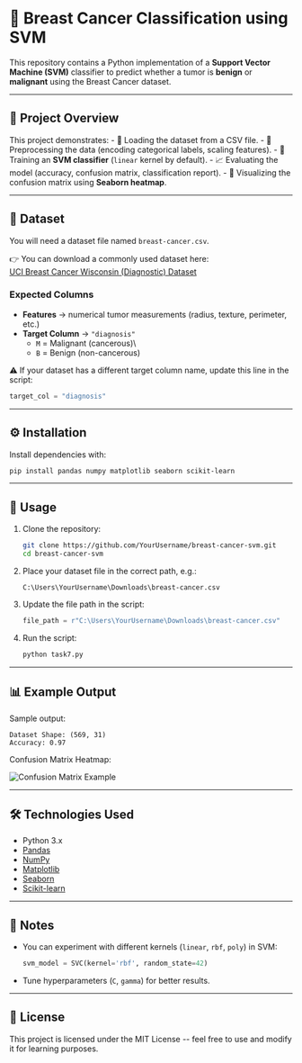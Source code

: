# 🧬 Breast Cancer Classification using SVM

This repository contains a Python implementation of a **Support Vector
Machine (SVM)** classifier to predict whether a tumor is **benign** or
**malignant** using the Breast Cancer dataset.

------------------------------------------------------------------------

## 📌 Project Overview

This project demonstrates: - 📂 Loading the dataset from a CSV file. -
🧹 Preprocessing the data (encoding categorical labels, scaling
features). - 🤖 Training an **SVM classifier** (`linear` kernel by
default). - 📈 Evaluating the model (accuracy, confusion matrix,
classification report). - 🎨 Visualizing the confusion matrix using
**Seaborn heatmap**.

------------------------------------------------------------------------

## 📂 Dataset

You will need a dataset file named `breast-cancer.csv`.

👉 You can download a commonly used dataset here:\
[UCI Breast Cancer Wisconsin (Diagnostic)
Dataset](https://archive.ics.uci.edu/ml/datasets/Breast+Cancer+Wisconsin+(Diagnostic))

### Expected Columns

-   **Features** → numerical tumor measurements (radius, texture,
    perimeter, etc.)
-   **Target Column** → `"diagnosis"`
    -   `M` = Malignant (cancerous)\
    -   `B` = Benign (non-cancerous)

⚠️ If your dataset has a different target column name, update this line
in the script:

``` python
target_col = "diagnosis"
```

------------------------------------------------------------------------

## ⚙️ Installation

Install dependencies with:

``` bash
pip install pandas numpy matplotlib seaborn scikit-learn
```

------------------------------------------------------------------------

## 🚀 Usage

1.  Clone the repository:

    ``` bash
    git clone https://github.com/YourUsername/breast-cancer-svm.git
    cd breast-cancer-svm
    ```

2.  Place your dataset file in the correct path, e.g.:

        C:\Users\YourUsername\Downloads\breast-cancer.csv

3.  Update the file path in the script:

    ``` python
    file_path = r"C:\Users\YourUsername\Downloads\breast-cancer.csv"
    ```

4.  Run the script:

    ``` bash
    python task7.py
    ```

------------------------------------------------------------------------

## 📊 Example Output

Sample output:

    Dataset Shape: (569, 31)
    Accuracy: 0.97

Confusion Matrix Heatmap:

![Confusion Matrix
Example](https://scikit-learn.org/stable/_images/sphx_glr_plot_confusion_matrix_001.png)

------------------------------------------------------------------------

## 🛠️ Technologies Used

-   Python 3.x
-   [Pandas](https://pandas.pydata.org/)
-   [NumPy](https://numpy.org/)
-   [Matplotlib](https://matplotlib.org/)
-   [Seaborn](https://seaborn.pydata.org/)
-   [Scikit-learn](https://scikit-learn.org/)

------------------------------------------------------------------------

## 📌 Notes

-   You can experiment with different kernels (`linear`, `rbf`, `poly`)
    in SVM:

    ``` python
    svm_model = SVC(kernel='rbf', random_state=42)
    ```

-   Tune hyperparameters (`C`, `gamma`) for better results.

------------------------------------------------------------------------

## 📜 License

This project is licensed under the MIT License -- feel free to use and
modify it for learning purposes.
